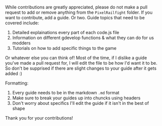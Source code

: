 While contributions are greatly appreciated, please do not make a pull request to add or remove anything from the `PixelRailfight` folder.
If you want to contribute, add a guide. Or two. Guide topics that need to be covered include:

1. Detailed explainations every part of each code.js file
2. Information on different gdevelop functions & what they can do for us modders
3. Tutorials on how to add specific things to the game

Or whatever else you can think of! Most of the time, if I dislike a guide you've made a pull request for, I will edit the file to be how I'd want it to be. 
So don't be supprised if there are slight changes to your guide after it gets added :)

Formatting:
1. Every guide needs to be in the markdown `.md` format
2. Make sure to break your guides up into chuncks using headers
3. Don't worry about specifics I'll edit the guide if it isn't in the best of shape

Thank you for your contributions!
